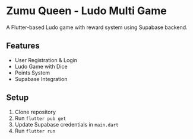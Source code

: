 # Zumu Queen - Ludo Multi Game

A Flutter-based Ludo game with reward system using Supabase backend.

## Features
- User Registration & Login
- Ludo Game with Dice
- Points System
- Supabase Integration

## Setup
1. Clone repository
2. Run `flutter pub get`
3. Update Supabase credentials in `main.dart`
4. Run `flutter run`
